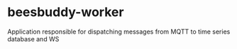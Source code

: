 # beesbuddy-worker
Application responsible for dispatching messages from MQTT to time series database and WS
